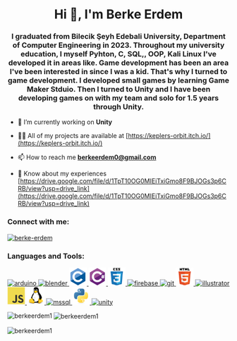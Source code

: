 <h1 align="center">Hi 👋, I'm Berke Erdem</h1>
<h3 align="center">I graduated from Bilecik Şeyh Edebali University, Department of Computer Engineering in 2023. Throughout my university education, I myself Pyhton, C, SQL,, OOP, Kali Linux I've developed it in areas like. Game development has been an area I've been interested in since I was a kid. That's why I turned to game development. I developed small games by learning Game Maker Stduio. Then I turned to Unity and I have been developing games on with my team and solo for 1.5 years through Unity.</h3>

- 🔭 I’m currently working on **Unity**

- 👨‍💻 All of my projects are available at [https://keplers-orbit.itch.io/](https://keplers-orbit.itch.io/)

- 📫 How to reach me **berkeerdem0@gmail.com**

- 📄 Know about my experiences [https://drive.google.com/file/d/1TpT10OG0MIEiTxiGmo8F9BJOGs3p6CRB/view?usp=drive_link](https://drive.google.com/file/d/1TpT10OG0MIEiTxiGmo8F9BJOGs3p6CRB/view?usp=drive_link)

<h3 align="left">Connect with me:</h3>
<p align="left">
<a href="https://linkedin.com/in/berke-erdem" target="blank"><img align="center" src="https://raw.githubusercontent.com/rahuldkjain/github-profile-readme-generator/master/src/images/icons/Social/linked-in-alt.svg" alt="berke-erdem" height="30" width="40" /></a>
</p>

<h3 align="left">Languages and Tools:</h3>
<p align="left"> <a href="https://www.arduino.cc/" target="_blank" rel="noreferrer"> <img src="https://cdn.worldvectorlogo.com/logos/arduino-1.svg" alt="arduino" width="40" height="40"/> </a> <a href="https://www.blender.org/" target="_blank" rel="noreferrer"> <img src="https://download.blender.org/branding/community/blender_community_badge_white.svg" alt="blender" width="40" height="40"/> </a> <a href="https://www.cprogramming.com/" target="_blank" rel="noreferrer"> <img src="https://raw.githubusercontent.com/devicons/devicon/master/icons/c/c-original.svg" alt="c" width="40" height="40"/> </a> <a href="https://www.w3schools.com/cs/" target="_blank" rel="noreferrer"> <img src="https://raw.githubusercontent.com/devicons/devicon/master/icons/csharp/csharp-original.svg" alt="csharp" width="40" height="40"/> </a> <a href="https://www.w3schools.com/css/" target="_blank" rel="noreferrer"> <img src="https://raw.githubusercontent.com/devicons/devicon/master/icons/css3/css3-original-wordmark.svg" alt="css3" width="40" height="40"/> </a> <a href="https://firebase.google.com/" target="_blank" rel="noreferrer"> <img src="https://www.vectorlogo.zone/logos/firebase/firebase-icon.svg" alt="firebase" width="40" height="40"/> </a> <a href="https://git-scm.com/" target="_blank" rel="noreferrer"> <img src="https://www.vectorlogo.zone/logos/git-scm/git-scm-icon.svg" alt="git" width="40" height="40"/> </a> <a href="https://www.w3.org/html/" target="_blank" rel="noreferrer"> <img src="https://raw.githubusercontent.com/devicons/devicon/master/icons/html5/html5-original-wordmark.svg" alt="html5" width="40" height="40"/> </a> <a href="https://www.adobe.com/in/products/illustrator.html" target="_blank" rel="noreferrer"> <img src="https://www.vectorlogo.zone/logos/adobe_illustrator/adobe_illustrator-icon.svg" alt="illustrator" width="40" height="40"/> </a> <a href="https://developer.mozilla.org/en-US/docs/Web/JavaScript" target="_blank" rel="noreferrer"> <img src="https://raw.githubusercontent.com/devicons/devicon/master/icons/javascript/javascript-original.svg" alt="javascript" width="40" height="40"/> </a> <a href="https://www.linux.org/" target="_blank" rel="noreferrer"> <img src="https://raw.githubusercontent.com/devicons/devicon/master/icons/linux/linux-original.svg" alt="linux" width="40" height="40"/> </a> <a href="https://www.microsoft.com/en-us/sql-server" target="_blank" rel="noreferrer"> <img src="https://www.svgrepo.com/show/303229/microsoft-sql-server-logo.svg" alt="mssql" width="40" height="40"/> </a> <a href="https://www.python.org" target="_blank" rel="noreferrer"> <img src="https://raw.githubusercontent.com/devicons/devicon/master/icons/python/python-original.svg" alt="python" width="40" height="40"/> </a> <a href="https://unity.com/" target="_blank" rel="noreferrer"> <img src="https://www.vectorlogo.zone/logos/unity3d/unity3d-icon.svg" alt="unity" width="40" height="40"/> </a> </p>

<p><img align="left" src="https://github-readme-stats.vercel.app/api/top-langs?username=berkeerdem1&show_icons=true&locale=en&layout=compact" alt="berkeerdem1" /></p>

<p>&nbsp;<img align="center" src="https://github-readme-stats.vercel.app/api?username=berkeerdem1&show_icons=true&locale=en" alt="berkeerdem1" /></p>

<p><img align="center" src="https://github-readme-streak-stats.herokuapp.com/?user=berkeerdem1&" alt="berkeerdem1" /></p>
